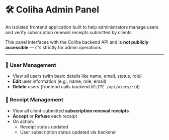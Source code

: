 # 🛠️ Coliha Admin Panel

An isolated frontend application built to help administrators manage users and verify subscription renewal receipts submitted by clients.

This panel interfaces with the Coliha backend API and is **not publicly accessible** — it's strictly for admin operations.

---

### 👥 User Management

- View all users (with basic details like name, email, status, role)
- **Edit** user information (e.g., name, role, email)
- **Delete** users (frontend calls backend `DELETE /api/users/:id`)

### 📄 Receipt Management

- View all client-submitted **subscription renewal receipts**
- **Accept** or **Refuse** each receipt 
- On action:
  - Receipt status updated
  - User subscription status updated via backend












